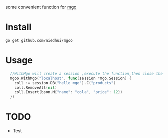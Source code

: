 some convenient function for [mgo](http://labix.org/mgo)

# Install
```
go get github.com/niedhui/mgoo
```

# Usage

```go
  //WithMgo will create a session ,execute the function,then close the session
  mgoo.WithMgo("localhost", func(session *mgo.Session) {
    coll := session.DB("hello_mgo").C("products")
    coll.RemoveAll(nil)
    coll.Insert(bson.M{"name": "cola", "price": 12})
  })
```

# TODO
* Test